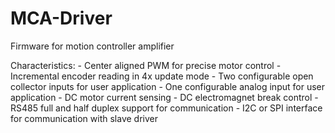 # MCA-Driver
Firmware for motion controller amplifier

Characteristics:
    - Center aligned PWM for precise motor control
    - Incremental encoder reading in 4x update mode
    - Two configurable open collector inputs for user application
    - One configurable analog input for user application
    - DC motor current sensing
    - DC electromagnet break control
    - RS485 full and half duplex support for communication
    - I2C or SPI interface for communication with slave driver
